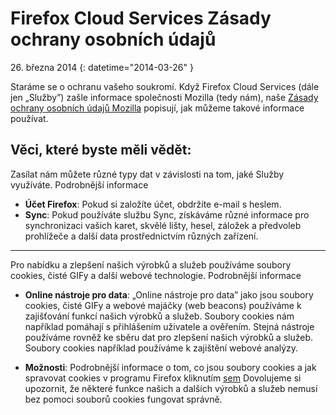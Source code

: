 # Firefox Cloud Services Zásady ochrany osobních údajů

26\. března 2014
{: datetime="2014-03-26" }

Staráme se o ochranu vašeho soukromí. Když Firefox Cloud Services (dále jen „Služby”) zašle informace společnosti Mozilla (tedy nám), naše [Zásady ochrany osobních údajů Mozilla](http://www.mozilla.org/en-US/privacy/) popisují, jak můžeme takové informace používat.

## Věci, které byste měli vědět:

Zasílat nám můžete různé typy dat v závislosti na tom, jaké Služby využíváte.  Podrobnější informace

* **Účet Firefox**: Pokud si založíte účet, obdržíte e-mail s heslem. 
* **Sync**: Pokud používáte službu Sync, získáváme různé informace pro synchronizaci vašich karet, skvělé lišty, hesel, záložek a předvoleb prohlížeče a další data prostřednictvím různých zařízení.  

---------------------------------------

Pro nabídku a zlepšení našich výrobků a služeb používáme soubory cookies, čisté GIFy a další webové technologie.  Podrobnější informace

* **Online nástroje pro data**: „Online nástroje pro data” jako jsou soubory cookies, čisté GIFy a webové majáčky (web beacons) používáme k zajišťování funkcí našich výrobků a služeb. Soubory cookies nám například pomáhají s přihlášením uživatele a ověřením. Stejná nástroje používáme rovněž ke sběru dat pro zlepšení našich výrobků a služeb. Soubory cookies například používáme k zajištění webové analýzy. 

* **Možnosti**: Podrobnější informace o tom, co jsou soubory cookies a jak spravovat cookies v programu Firefox kliknutím [sem](https://support.mozilla.org/en-US/kb/cookies-information-websites-store-on-your-computer) Dovolujeme si upozornit, že některé funkce našich a dalších výrobků a služeb nemusí bez pomoci souborů cookies fungovat správně.


